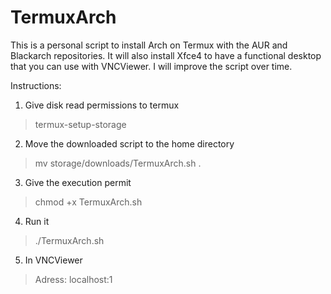 # TermuxArch

This is a personal script to install Arch on Termux with the AUR and Blackarch repositories. It will also install Xfce4 to have a functional desktop that you can use with VNCViewer. I will improve the script over time.

Instructions:
1. Give disk read permissions to termux
> termux-setup-storage
2. Move the downloaded script to the home directory
> mv storage/downloads/TermuxArch.sh .
3. Give the execution permit
> chmod +x TermuxArch.sh
4. Run it 
> ./TermuxArch.sh
5. In VNCViewer
> Adress: localhost:1
